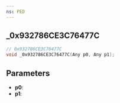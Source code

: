 ```yaml
---
ns: PED
---
```

## _0x932786CE3C76477C

```c
// 0x932786CE3C76477C
void _0x932786CE3C76477C(Any p0, Any p1);
```

## Parameters
* **p0**:
* **p1**:
